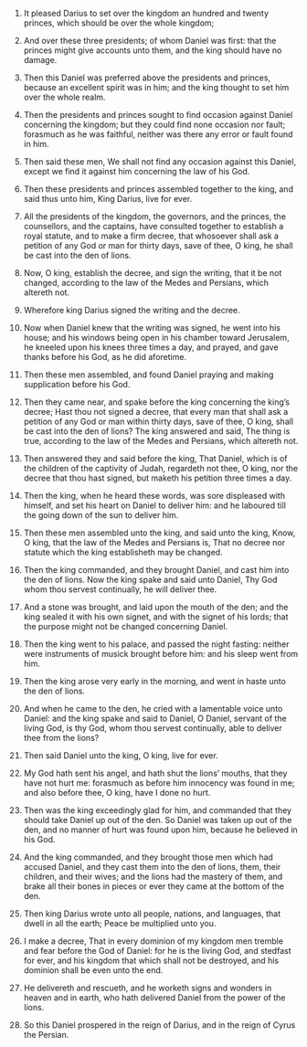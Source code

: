 1. It pleased Darius to set over the kingdom an hundred and twenty
princes, which should be over the whole kingdom;

2. And over these
three presidents; of whom Daniel was first: that the princes might
give accounts unto them, and the king should have no damage.

3. Then this Daniel was preferred above the presidents and princes,
because an excellent spirit was in him; and the king thought to set
him over the whole realm.

4. Then the presidents and princes sought to find occasion against
Daniel concerning the kingdom; but they could find none occasion nor
fault; forasmuch as he was faithful, neither was there any error or
fault found in him.

5. Then said these men, We shall not find any occasion against this
Daniel, except we find it against him concerning the law of his God.

6. Then these presidents and princes assembled together to the king,
and said thus unto him, King Darius, live for ever.

7. All the presidents of the kingdom, the governors, and the princes,
the counsellors, and the captains, have consulted together to
establish a royal statute, and to make a firm decree, that whosoever
shall ask a petition of any God or man for thirty days, save of thee,
O king, he shall be cast into the den of lions.

8. Now, O king, establish the decree, and sign the writing, that it
be not changed, according to the law of the Medes and Persians, which
altereth not.

9. Wherefore king Darius signed the writing and the decree.

10. Now when Daniel knew that the writing was signed, he went into
his house; and his windows being open in his chamber toward Jerusalem,
he kneeled upon his knees three times a day, and prayed, and gave
thanks before his God, as he did aforetime.

11. Then these men assembled, and found Daniel praying and making
supplication before his God.

12. Then they came near, and spake before the king concerning the
king’s decree; Hast thou not signed a decree, that every man that
shall ask a petition of any God or man within thirty days, save of
thee, O king, shall be cast into the den of lions? The king answered
and said, The thing is true, according to the law of the Medes and
Persians, which altereth not.

13. Then answered they and said before the king, That Daniel, which
is of the children of the captivity of Judah, regardeth not thee, O
king, nor the decree that thou hast signed, but maketh his petition
three times a day.

14. Then the king, when he heard these words, was sore displeased
with himself, and set his heart on Daniel to deliver him: and he
laboured till the going down of the sun to deliver him.

15. Then these men assembled unto the king, and said unto the king,
Know, O king, that the law of the Medes and Persians is, That no
decree nor statute which the king establisheth may be changed.

16. Then the king commanded, and they brought Daniel, and cast him
into the den of lions. Now the king spake and said unto Daniel, Thy
God whom thou servest continually, he will deliver thee.

17. And a stone was brought, and laid upon the mouth of the den; and
the king sealed it with his own signet, and with the signet of his
lords; that the purpose might not be changed concerning Daniel.

18. Then the king went to his palace, and passed the night fasting:
neither were instruments of musick brought before him: and his sleep
went from him.

19. Then the king arose very early in the morning, and went in haste
unto the den of lions.

20. And when he came to the den, he cried with a lamentable voice
unto Daniel: and the king spake and said to Daniel, O Daniel, servant
of the living God, is thy God, whom thou servest continually, able to
deliver thee from the lions?

21. Then said Daniel unto the king, O
king, live for ever.

22. My God hath sent his angel, and hath shut the lions’ mouths, that
they have not hurt me: forasmuch as before him innocency was found in
me; and also before thee, O king, have I done no hurt.

23. Then was the king exceedingly glad for him, and commanded that
they should take Daniel up out of the den. So Daniel was taken up out
of the den, and no manner of hurt was found upon him, because he
believed in his God.

24. And the king commanded, and they brought those men which had
accused Daniel, and they cast them into the den of lions, them, their
children, and their wives; and the lions had the mastery of them, and
brake all their bones in pieces or ever they came at the bottom of the
den.

25. Then king Darius wrote unto all people, nations, and languages,
that dwell in all the earth; Peace be multiplied unto you.

26. I make a decree, That in every dominion of my kingdom men tremble
and fear before the God of Daniel: for he is the living God, and
stedfast for ever, and his kingdom that which shall not be destroyed,
and his dominion shall be even unto the end.

27. He delivereth and rescueth, and he worketh signs and wonders in
heaven and in earth, who hath delivered Daniel from the power of the
lions.

28. So this Daniel prospered in the reign of Darius, and in the reign
of Cyrus the Persian.
